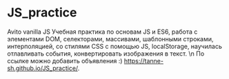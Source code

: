 # JS_practice
Avito vanilla JS
Учебная практика по основам JS и ES6, работа с элементами DOM, селекторами, массивами, шаблонными строками, интерполяцией, со стилями CSS с помощью JS, localStorage,
научилась отлавливать события, конвертировать изображения в текст. 
\n
По ссылке можно добавить объявления :)
https://tanne-sh.github.io/JS_practice/.
